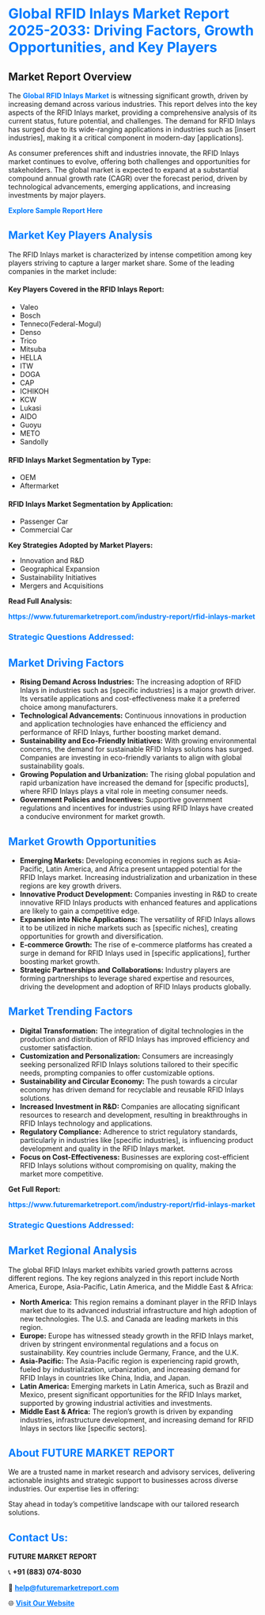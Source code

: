 <h1 style="color: #007BFF;">Global RFID Inlays Market Report 2025-2033: Driving Factors, Growth Opportunities, and Key Players</h1>

<section id="overview">
<h2>Market Report Overview</h2>
<p>The <a href="https://www.futuremarketreport.com/industry-report/rfid-inlays-market" style="color: #007BFF; text-decoration: none;"><strong>Global RFID Inlays Market</strong></a> is witnessing significant growth, driven by increasing demand across various industries. This report delves into the key aspects of the RFID Inlays market, providing a comprehensive analysis of its current status, future potential, and challenges. The demand for RFID Inlays has surged due to its wide-ranging applications in industries such as [insert industries], making it a critical component in modern-day [applications].</p>
<p>As consumer preferences shift and industries innovate, the RFID Inlays market continues to evolve, offering both challenges and opportunities for stakeholders. The global market is expected to expand at a substantial compound annual growth rate (CAGR) over the forecast period, driven by technological advancements, emerging applications, and increasing investments by major players.</p>
</section>

<section id="overview">
<p><a href="https://www.futuremarketreport.com/request-sample/reportId=35681" style="color: #007BFF; text-decoration: none;"><strong>Explore Sample Report Here</strong></a></p>
</section>

<section id="key-players">
<h2 style="color: #007BFF;">Market Key Players Analysis</h2>
<p>The RFID Inlays market is characterized by intense competition among key players striving to capture a larger market share. Some of the leading companies in the market include:</p>
<h4>Key Players Covered in the RFID Inlays Report:</h4>
<ul><li>Valeo</li><li>Bosch</li><li>Tenneco(Federal-Mogul)</li><li>Denso</li><li>Trico</li><li>Mitsuba</li><li>HELLA</li><li>ITW</li><li>DOGA</li><li>CAP</li><li>ICHIKOH</li><li>KCW</li><li>Lukasi</li><li>AIDO</li><li>Guoyu</li><li>METO</li><li>Sandolly</li></ul>
<h4>RFID Inlays Market Segmentation by Type:</h4>
<ul><li>OEM</li><li>Aftermarket</li></ul>

<h4>RFID Inlays Market Segmentation by Application:</h4>
<ul><li>Passenger Car</li><li>Commercial Car</li></ul>
<p><strong>Key Strategies Adopted by Market Players:</strong></p>
<ul>
<li>Innovation and R&D</li>
<li>Geographical Expansion</li>
<li>Sustainability Initiatives</li>
<li>Mergers and Acquisitions</li>
</ul>
</section>

<section>
<p><strong>Read Full Analysis: </strong></p><a href="https://www.futuremarketreport.com/industry-report/rfid-inlays-market" style="color: #007BFF; text-decoration: none;"><strong>https://www.futuremarketreport.com/industry-report/rfid-inlays-market</strong></a>
<h3 style="color: #007BFF;">Strategic Questions Addressed:</h3>
</section>

<section id="driving-factors">
<h2 style="color: #007BFF;">Market Driving Factors</h2>
<ul>
<li><strong>Rising Demand Across Industries:</strong> The increasing adoption of RFID Inlays in industries such as [specific industries] is a major growth driver. Its versatile applications and cost-effectiveness make it a preferred choice among manufacturers.</li>
<li><strong>Technological Advancements:</strong> Continuous innovations in production and application technologies have enhanced the efficiency and performance of RFID Inlays, further boosting market demand.</li>
<li><strong>Sustainability and Eco-Friendly Initiatives:</strong> With growing environmental concerns, the demand for sustainable RFID Inlays solutions has surged. Companies are investing in eco-friendly variants to align with global sustainability goals.</li>
<li><strong>Growing Population and Urbanization:</strong> The rising global population and rapid urbanization have increased the demand for [specific products], where RFID Inlays plays a vital role in meeting consumer needs.</li>
<li><strong>Government Policies and Incentives:</strong> Supportive government regulations and incentives for industries using RFID Inlays have created a conducive environment for market growth.</li>
</ul>
</section>

<section id="growth-opportunities">
<h2 style="color: #007BFF;">Market Growth Opportunities</h2>
<ul>
<li><strong>Emerging Markets:</strong> Developing economies in regions such as Asia-Pacific, Latin America, and Africa present untapped potential for the RFID Inlays market. Increasing industrialization and urbanization in these regions are key growth drivers.</li>
<li><strong>Innovative Product Development:</strong> Companies investing in R&D to create innovative RFID Inlays products with enhanced features and applications are likely to gain a competitive edge.</li>
<li><strong>Expansion into Niche Applications:</strong> The versatility of RFID Inlays allows it to be utilized in niche markets such as [specific niches], creating opportunities for growth and diversification.</li>
<li><strong>E-commerce Growth:</strong> The rise of e-commerce platforms has created a surge in demand for RFID Inlays used in [specific applications], further boosting market growth.</li>
<li><strong>Strategic Partnerships and Collaborations:</strong> Industry players are forming partnerships to leverage shared expertise and resources, driving the development and adoption of RFID Inlays products globally.</li>
</ul>
</section>

<section id="trending-factors">
<h2 style="color: #007BFF;">Market Trending Factors</h2>
<ul>
<li><strong>Digital Transformation:</strong> The integration of digital technologies in the production and distribution of RFID Inlays has improved efficiency and customer satisfaction.</li>
<li><strong>Customization and Personalization:</strong> Consumers are increasingly seeking personalized RFID Inlays solutions tailored to their specific needs, prompting companies to offer customizable options.</li>
<li><strong>Sustainability and Circular Economy:</strong> The push towards a circular economy has driven demand for recyclable and reusable RFID Inlays solutions.</li>
<li><strong>Increased Investment in R&D:</strong> Companies are allocating significant resources to research and development, resulting in breakthroughs in RFID Inlays technology and applications.</li>
<li><strong>Regulatory Compliance:</strong> Adherence to strict regulatory standards, particularly in industries like [specific industries], is influencing product development and quality in the RFID Inlays market.</li>
<li><strong>Focus on Cost-Effectiveness:</strong> Businesses are exploring cost-efficient RFID Inlays solutions without compromising on quality, making the market more competitive.</li>
</ul>
</section>

<section>
<p><strong>Get Full Report: </strong></p><a href="https://www.futuremarketreport.com/industry-report/rfid-inlays-market" style="color: #007BFF; text-decoration: none;"><strong>https://www.futuremarketreport.com/industry-report/rfid-inlays-market</strong></a>
<h3 style="color: #007BFF;">Strategic Questions Addressed:</h3>
</section>


<section id="regional-analysis">
<h2 style="color: #007BFF;">Market Regional Analysis</h2>
<p>The global RFID Inlays market exhibits varied growth patterns across different regions. The key regions analyzed in this report include North America, Europe, Asia-Pacific, Latin America, and the Middle East & Africa:</p>
<ul>
<li><strong>North America:</strong> This region remains a dominant player in the RFID Inlays market due to its advanced industrial infrastructure and high adoption of new technologies. The U.S. and Canada are leading markets in this region.</li>
<li><strong>Europe:</strong> Europe has witnessed steady growth in the RFID Inlays market, driven by stringent environmental regulations and a focus on sustainability. Key countries include Germany, France, and the U.K.</li>
<li><strong>Asia-Pacific:</strong> The Asia-Pacific region is experiencing rapid growth, fueled by industrialization, urbanization, and increasing demand for RFID Inlays in countries like China, India, and Japan.</li>
<li><strong>Latin America:</strong> Emerging markets in Latin America, such as Brazil and Mexico, present significant opportunities for the RFID Inlays market, supported by growing industrial activities and investments.</li>
<li><strong>Middle East & Africa:</strong> The region’s growth is driven by expanding industries, infrastructure development, and increasing demand for RFID Inlays in sectors like [specific sectors].</li>
</ul>
</section>

<footer>
<h2 style="color: #007BFF;">About FUTURE MARKET REPORT</h2>
<p>We are a trusted name in market research and advisory services, delivering actionable insights and strategic support to businesses across diverse industries. Our expertise lies in offering:</p>

<p>Stay ahead in today’s competitive landscape with our tailored research solutions.</p>

<h2 style="color: #007BFF;">Contact Us:</h2>
<p><strong>FUTURE MARKET REPORT</strong></p>
<p>📞 <strong>+91 (883) 074-8030</strong></p>
<p>📧 <strong><a href="mailto:help@futuremarketreport.com" style="color: #007BFF;">help@futuremarketreport.com</a></strong></p>
<p>🌐 <strong><a href="https://www.futuremarketreport.com/" style="color: #007BFF;">Visit Our Website</a></strong></p>
</footer>
